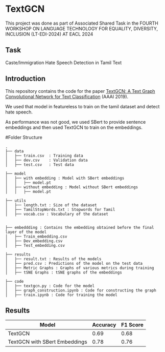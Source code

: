 # TextGCN

This project was done as part of Associated Shared Task in the FOURTH WORKSHOP ON LANGUAGE TECHNOLOGY FOR EQUALITY, DIVERSITY, INCLUSION (LT-EDI-2024) AT EACL 2024

## Task

Caste/Immigration Hate Speech Detection in Tamil Text

## Introduction

This repository contains the code for the paper [TextGCN: A Text Graph Convolutional Network for Text Classification](https://arxiv.org/abs/1809.05679) (AAAI 2019).

We used that model in featureless to train on the tamil dataset and detect hate speech.

As performance was not good, we used SBert to provide sentence embeddings and then used TextGCN to train on the embeddings.

#Folder Structure

```
.
├── data
│   ├── train.csv  : Training data
│   ├── dev.csv    : Validation data
│   ├── test.csv   : Test data

├── model
│   ├── with embedding : Model with SBert embeddings
│   │   ├── model.pt
│   ├── without embedding : Model without SBert embeddings
│   │   ├── model.pt

├── utils
│   ├── length.txt : Size of the dataset
│   ├── TamilStopWords.txt : Stopwords for Tamil
│   ├── vocab.csv : Vocabulary of the dataset


├── embeddding : Contains the embedding obtained before the final layer of the model
│   ├── Train_embedding.csv
│   ├── Dev_embedding.csv
│   ├── Test_embedding.csv

├── results
│   ├── result.txt : Results of the models
│   ├── pred.csv : Predictions of the model on the test data
│   ├── Metric Graphs : Graphs of various metrics during training
│   ├── tSNE Graphs : tSNE graphs of the embeddings

├── code
│   ├── textgcn.py : Code for the model
│   ├── graph_construction.ipynb : Code for constructing the graph
│   ├── train.ipynb : Code for training the model

```

## Results

| Model | Accuracy | F1 Score |
| --- | --- | --- |
| TextGCN | 0.69 | 0.68 |
| TextGCN with SBert Embeddings | 0.78 | 0.76 |











